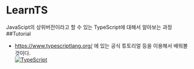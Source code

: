 # LearnTS  
JavaScipt의 상위버전이라고 할 수 있는 TypeScript에 대해서 알아보는 과정  
##Tutorial  
- https://www.typescriptlang.org/ 에 있는 공식 튜토리얼 등을 이용해서 배워볼 것이다.  
<a href="https://www.typescriptlang.org/" rel="TypeScript">![TypeScript](https://media.vlpt.us/images/yoonvelog/post/669b63fd-f16e-42b4-ac8f-cac1479f47ac/typescript%EB%A1%9C%EA%B3%A0.png)</a>
